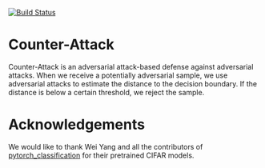 [![Build Status](https://travis-ci.com/samuelemarro/anti-attacks.png?branch=master)](https://travis-ci.com/samuelemarro/anti-attacks)
# Counter-Attack

Counter-Attack is an adversarial attack-based defense against adversarial attacks. When we receive a potentially adversarial sample, we use adversarial attacks to estimate the distance to the decision boundary. If the distance is below a certain threshold, we reject the sample.

# Acknowledgements

We would like to thank Wei Yang and all the contributors of [pytorch_classification](https://github.com/bearpaw/pytorch-classification) for their pretrained CIFAR models.
